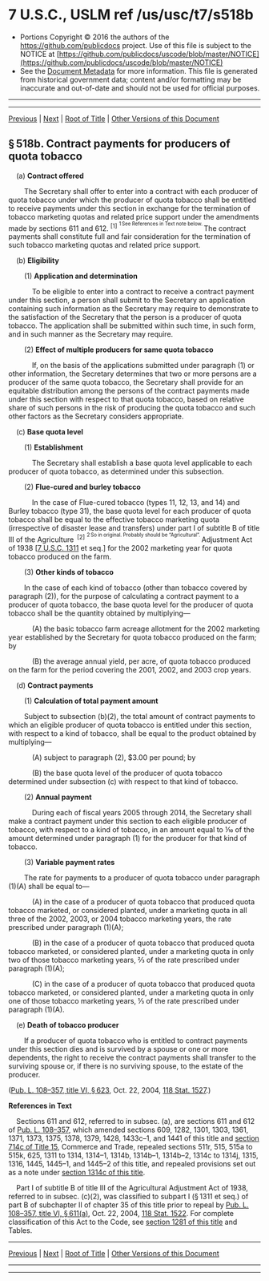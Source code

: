 ---
---

# 7 U.S.C., USLM ref /us/usc/t7/s518b

* Portions Copyright © 2016 the authors of the https://github.com/publicdocs project.
  Use of this file is subject to the NOTICE at [https://github.com/publicdocs/uscode/blob/master/NOTICE](https://github.com/publicdocs/uscode/blob/master/NOTICE)
* See the [Document Metadata](././../../../../..//README.md) for more information.
  This file is generated from historical government data; content and/or formatting may be inaccurate and out-of-date and should not be used for official purposes.

----------
----------

[Previous](./../../../../..//us/usc/t7/ch21C/schI/m__us_usc_t7_s518a.md) | [Next](./../../../../..//us/usc/t7/ch21C/schI/m__us_usc_t7_s518c.md) | [Root of Title](./../../../../../) | [Other Versions of this Document](https://publicdocs.github.io/go/links?ns=uslm&ref=%2Fus%2Fusc%2Ft7%2Fs518b)

## § 518b. Contract payments for producers of quota tobacco

    (a) __Contract offered__ 

        The Secretary shall offer to enter into a contract with each producer of quota tobacco under which the producer of quota tobacco shall be entitled to receive payments under this section in exchange for the termination of tobacco marketing quotas and related price support under the amendments made by sections 611 and 612. <sup>\[1\]</sup>  <sup><sup> 1 See References in Text note below. </sup></sup>  The contract payments shall constitute full and fair consideration for the termination of such tobacco marketing quotas and related price support.

    (b) __Eligibility__ 

        (1) __Application and determination__ 

            To be eligible to enter into a contract to receive a contract payment under this section, a person shall submit to the Secretary an application containing such information as the Secretary may require to demonstrate to the satisfaction of the Secretary that the person is a producer of quota tobacco. The application shall be submitted within such time, in such form, and in such manner as the Secretary may require.

        (2) __Effect of multiple producers for same quota tobacco__ 

            If, on the basis of the applications submitted under paragraph (1) or other information, the Secretary determines that two or more persons are a producer of the same quota tobacco, the Secretary shall provide for an equitable distribution among the persons of the contract payments made under this section with respect to that quota tobacco, based on relative share of such persons in the risk of producing the quota tobacco and such other factors as the Secretary considers appropriate.

    (c) __Base quota level__ 

        (1) __Establishment__ 

            The Secretary shall establish a base quota level applicable to each producer of quota tobacco, as determined under this subsection.

        (2) __Flue-cured and burley tobacco__ 

            In the case of Flue-cured tobacco (types 11, 12, 13, and 14) and Burley tobacco (type 31), the base quota level for each producer of quota tobacco shall be equal to the effective tobacco marketing quota (irrespective of disaster lease and transfers) under part I of subtitle B of title III of the Agriculture  <sup>\[2\]</sup>  <sup><sup> 2 So in original. Probably should be “Agricultural”. </sup></sup>  Adjustment Act of 1938 \[[7 U.S.C. 1311][/us/usc/t7/s1311] et seq.\] for the 2002 marketing year for quota tobacco produced on the farm.

        (3) __Other kinds of tobacco__ 

        In the case of each kind of tobacco (other than tobacco covered by paragraph (2)), for the purpose of calculating a contract payment to a producer of quota tobacco, the base quota level for the producer of quota tobacco shall be the quantity obtained by multiplying—

            (A) the basic tobacco farm acreage allotment for the 2002 marketing year established by the Secretary for quota tobacco produced on the farm; by

            (B) the average annual yield, per acre, of quota tobacco produced on the farm for the period covering the 2001, 2002, and 2003 crop years.

    (d) __Contract payments__ 

        (1) __Calculation of total payment amount__ 

        Subject to subsection (b)(2), the total amount of contract payments to which an eligible producer of quota tobacco is entitled under this section, with respect to a kind of tobacco, shall be equal to the product obtained by multiplying—

            (A) subject to paragraph (2), $3.00 per pound; by

            (B) the base quota level of the producer of quota tobacco determined under subsection (c) with respect to that kind of tobacco.

        (2) __Annual payment__ 

            During each of fiscal years 2005 through 2014, the Secretary shall make a contract payment under this section to each eligible producer of tobacco, with respect to a kind of tobacco, in an amount equal to ⅒ of the amount determined under paragraph (1) for the producer for that kind of tobacco.

        (3) __Variable payment rates__ 

        The rate for payments to a producer of quota tobacco under paragraph (1)(A) shall be equal to—

            (A) in the case of a producer of quota tobacco that produced quota tobacco marketed, or considered planted, under a marketing quota in all three of the 2002, 2003, or 2004 tobacco marketing years, the rate prescribed under paragraph (1)(A);

            (B) in the case of a producer of quota tobacco that produced quota tobacco marketed, or considered planted, under a marketing quota in only two of those tobacco marketing years, ⅔ of the rate prescribed under paragraph (1)(A);

            (C) in the case of a producer of quota tobacco that produced quota tobacco marketed, or considered planted, under a marketing quota in only one of those tobacco marketing years, ⅓ of the rate prescribed under paragraph (1)(A).

    (e) __Death of tobacco producer__ 

        If a producer of quota tobacco who is entitled to contract payments under this section dies and is survived by a spouse or one or more dependents, the right to receive the contract payments shall transfer to the surviving spouse or, if there is no surviving spouse, to the estate of the producer.

([Pub. L. 108–357, title VI, § 623][/us/pl/108/357/s623], Oct. 22, 2004, [118 Stat. 1527][/us/stat/118/1527].)

 __References in Text__ 

    Sections 611 and 612, referred to in subsec. (a), are sections 611 and 612 of [Pub. L. 108–357][/us/pl/108/357], which amended sections 609, 1282, 1301, 1303, 1361, 1371, 1373, 1375, 1378, 1379, 1428, 1433c–1, and 1441 of this title and [section 714c of Title 15][/us/usc/t15/s714c], Commerce and Trade, repealed sections 511r, 515, 515a to 515k, 625, 1311 to 1314, 1314–1, 1314b, 1314b–1, 1314b–2, 1314c to 1314j, 1315, 1316, 1445, 1445–1, and 1445–2 of this title, and repealed provisions set out as a note under [section 1314c of this title][/us/usc/t7/s1314c].

    Part I of subtitle B of title III of the Agricultural Adjustment Act of 1938, referred to in subsec. (c)(2), was classified to subpart I (§ 1311 et seq.) of part B of subchapter II of chapter 35 of this title prior to repeal by [Pub. L. 108–357, title VI, § 611(a)][/us/pl/108/357/s611/a], Oct. 22, 2004, [118 Stat. 1522][/us/stat/118/1522]. For complete classification of this Act to the Code, see [section 1281 of this title][/us/usc/t7/s1281] and Tables.

----------

[Previous](./../../../../..//us/usc/t7/ch21C/schI/m__us_usc_t7_s518a.md) | [Next](./../../../../..//us/usc/t7/ch21C/schI/m__us_usc_t7_s518c.md) | [Root of Title](./../../../../../) | [Other Versions of this Document](https://publicdocs.github.io/go/links?ns=uslm&ref=%2Fus%2Fusc%2Ft7%2Fs518b)

----------
----------

[/us/usc/t7/s1311]: https://publicdocs.github.io/go/links?ns=uslm&ref=%2Fus%2Fusc%2Ft7%2Fs1311
[/us/pl/108/357/s623]: https://publicdocs.github.io/go/links?ns=uslm&ref=%2Fus%2Fpl%2F108%2F357%2Fs623
[/us/stat/118/1527]: https://publicdocs.github.io/go/links?ns=uslm&ref=%2Fus%2Fstat%2F118%2F1527
[/us/pl/108/357]: https://publicdocs.github.io/go/links?ns=uslm&ref=%2Fus%2Fpl%2F108%2F357
[/us/usc/t15/s714c]: https://publicdocs.github.io/go/links?ns=uslm&ref=%2Fus%2Fusc%2Ft15%2Fs714c
[/us/usc/t7/s1314c]: https://publicdocs.github.io/go/links?ns=uslm&ref=%2Fus%2Fusc%2Ft7%2Fs1314c
[/us/pl/108/357/s611/a]: https://publicdocs.github.io/go/links?ns=uslm&ref=%2Fus%2Fpl%2F108%2F357%2Fs611%2Fa
[/us/stat/118/1522]: https://publicdocs.github.io/go/links?ns=uslm&ref=%2Fus%2Fstat%2F118%2F1522
[/us/usc/t7/s1281]: https://publicdocs.github.io/go/links?ns=uslm&ref=%2Fus%2Fusc%2Ft7%2Fs1281


